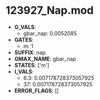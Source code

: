 # 123927_Nap.mod

- **G_VALS**:
  - gbar_nap: 0.0052085
- **GATES**:
  - m: 1
- **SUFFIX**: nap
- **GMAX_NAME**: gbar_nap
- **STATES**: ['m']
- **I_VALS**:
  - 6.3: 0.007178728373057925
  - 37: 0.007178728373057925
- **ERROR_FLAGS**: []
